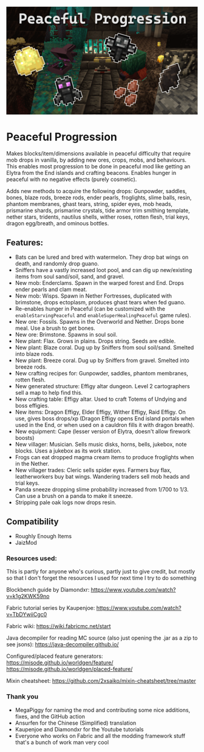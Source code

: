 ![Banner image](images/banner.png)

# Peaceful Progression

Makes blocks/item/dimensions available in peaceful difficulty that require mob drops in vanilla, by adding new ores, crops, mobs, and behaviours. This enables most progression to be done in peaceful mod like getting an Elytra from the End islands and crafting beacons. Enables hunger in peaceful with no negative effects (purely cosmetic).

Adds new methods to acquire the following drops: Gunpowder, saddles, bones, blaze rods, breeze rods, ender pearls, froglights, slime balls, resin, phantom membranes, ghast tears, string, spider eyes, mob heads, prismarine shards, prismarine crystals, tide armor trim smithing template, nether stars, tridents, nautilus shells, wither roses, rotten flesh, trial keys, dragon egg/breath, and ominous bottles.

## Features:
- Bats can be lured and bred with watermelon. They drop bat wings on death, and randomly drop guano.
- Sniffers have a vastly increased loot pool, and can dig up new/existing items from soul sand/soil, sand, and gravel.
- New mob: Enderclams. Spawn in the warped forest and End. Drops ender pearls and clam meat.
- New mob: Wisps. Spawn in Nether Fortresses, duplicated with brimstone, drops ectoplasm, produces ghast tears when fed guano.
- Re-enables hunger in Peaceful (can be customized with the `enableStarvingPeaceful` and `enableSuperHealingPeaceful` game rules).
- New ore: Fossils. Spawns in the Overworld and Nether. Drops bone meal. Use a brush to get bones.
- New ore: Brimstone. Spawns in soul soil.
- New plant: Flax. Grows in plains. Drops string. Seeds are edible.
- New plant: Blaze coral. Dug up by Sniffers from soul soil/sand. Smelted into blaze rods.
- New plant: Breeze coral. Dug up by Sniffers from gravel. Smelted into breeze rods.
- New crafting recipes for: Gunpowder, saddles, phantom membranes, rotten flesh.
- New generated structure: Effigy altar dungeon. Level 2 cartographers sell a map to help find this.
- New crafting table: Effigy altar. Used to craft Totems of Undying and boss effigies.
- New items: Dragon Effigy, Elder Effigy, Wither Effigy, Raid Effigy. On use, gives boss drops/xp (Dragon Effigy opens End island portals when used in the End, or when used on a cauldron fills it with dragon breath).
- New equipment: Cape (lesser version of Elytra, doesn't allow firework boosts)
- New villager: Musician. Sells music disks, horns, bells, jukebox, note blocks. Uses a jukebox as its work station.
- Frogs can eat dropped magma cream items to produce froglights when in the Nether. 
- New villager trades: Cleric sells spider eyes. Farmers buy flax, leatherworkers buy bat wings. Wandering traders sell mob heads and trial keys.
- Panda sneeze dropping slime probability increased from 1/700 to 1/3. Can use a brush on a panda to make it sneeze.
- Stripping pale oak logs now drops resin.

## Compatibility

- Roughly Enough Items
- JaizMod

### Resources used:

This is partly for anyone who's curious, partly just to give credit, but mostly so that I don't forget the resources I used for next time I try to do something

Blockbench guide by Diamondxr:
https://www.youtube.com/watch?v=k1g2KWK59no

Fabric tutorial series by Kaupenjoe:
https://www.youtube.com/watch?v=TbDYwiiCgc0

Fabric wiki:
https://wiki.fabricmc.net/start

Java decompiler for reading MC source (also just opening the .jar as a zip to see jsons):
https://java-decompiler.github.io/

Configured/placed feature generators:
https://misode.github.io/worldgen/feature/
https://misode.github.io/worldgen/placed-feature/

Mixin cheatsheet:
https://github.com/2xsaiko/mixin-cheatsheet/tree/master

### Thank you

- MegaPiggy for naming the mod and contributing some nice additions, fixes, and the GitHub action
- Ansurfen for the Chinese (Simplified) translation
- Kaupenjoe and Diamondxr for the Youtube tutorials
- Everyone who works on Fabric and all the modding framework stuff that's a bunch of work man very cool
